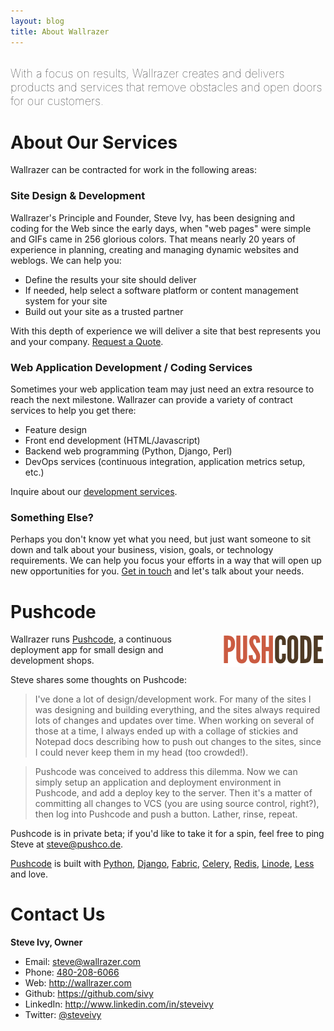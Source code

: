 ```yaml
---
layout: blog
title: About Wallrazer
---
```


<span style='font-size: 130%; font-weight: 100; display: block; margin: 30px 0;'>With a focus on results, Wallrazer creates and delivers products and services that remove obstacles and open doors for our customers.</span>

# About Our Services

Wallrazer can be contracted for work in the following areas:

### Site Design &amp; Development

Wallrazer's Principle and Founder, Steve Ivy, has been designing and coding for the Web since the early days, when "web pages" were simple and GIFs came in 256 glorious colors. That means nearly 20 years of experience in planning, creating and managing dynamic websites and weblogs. We can help you:

* Define the results your site should deliver
* If needed, help select a software platform or content management system for your site
* Build out your site as a trusted partner

With this depth of experience we will deliver a site that best represents you and your company. <a href="mailto:steve@wallrazer.com?subject=Site%20Quote">Request a Quote</a>.

### Web Application Development / Coding Services

Sometimes your web application team may just need an extra resource to reach the next milestone. Wallrazer can provide a variety of contract services to help you get there:

- Feature design
- Front end development (HTML/Javascript)
- Backend web programming (Python, Django, Perl)
- DevOps services (continuous integration, application metrics setup, etc.)

Inquire about our <a href="mailto:steve@wallrazer.com?subject=Contract%20Services">development services</a>.

### Something Else?

Perhaps you don't know yet what you need, but just want someone to sit down and talk about your business, vision, goals, or technology requirements. We can help you focus your efforts in a way that will open up new opportunities for you. <a href="mailto:steve@wallrazer.com">Get in touch</a> and let's talk about your needs.

# Pushcode

<span style="float:right; margin: 0 0 30px 30px"><a style="text-decoration:none; border: none; color: #333; background: #fff" href="https://pushco.de"><img src="/images/pushcode_small.png" /></a></span>

Wallrazer runs [Pushcode](http://pushco.de), a continuous deployment app for small design and development shops.

Steve shares some thoughts on Pushcode:

>I've done a lot of design/development work. For many of the sites I was designing and building everything, and the sites always required lots of changes and updates over time. When working on several of those at a time, I always ended up with a collage of stickies and Notepad docs describing how to push out changes to the sites, since I could never keep them in my head (too crowded!).

>Pushcode was conceived to address this dilemma. Now we can simply setup an application and deployment environment in Pushcode, and add a deploy key to the server. Then it's a matter of committing all changes to VCS (you are using source control, right?), then log into Pushcode and push a button. Lather, rinse, repeat.

Pushcode is in private beta; if you'd like to take it for a spin, feel free to ping Steve at <steve@pushco.de>.

[Pushcode](/) is built with [Python](http://python.org), [Django](http://djangoproject.org), [Fabric](http://fabfile.org), [Celery](http://ask.github.com/celery/), [Redis](http://redis.io), [Linode](http://linode.com), [Less](http://http://lesscss.org/) and love.

# Contact Us

**Steve Ivy, Owner**

* Email: <steve@wallrazer.com>
* Phone: <a href="tel:+1-480-208-6066">480-208-6066</a>
* Web: <http://wallrazer.com>
* Github: <https://github.com/sivy>
* LinkedIn: <http://www.linkedin.com/in/steveivy>
* Twitter: [@steveivy](http://twitter.com/steveivy)